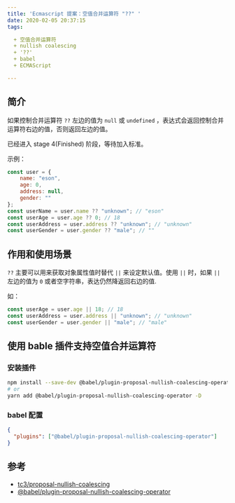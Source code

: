 ```yaml
---
title: 'Ecmascript 提案：空值合并运算符 "??" '
date: 2020-02-05 20:37:15
tags: 

  + 空值合并运算符
  + nullish coalescing
  + '??'
  + babel
  + ECMAScript

---
```


## 简介

如果控制合并运算符 `??` 左边的值为 `null` 或 `undefined` ，表达式会返回控制合并运算符右边的值，否则返回左边的值。

已经进入 stage 4(Finished) 阶段，等待加入标准。

示例：

``` javascript
const user = {
    name: "eson",
    age: 0,
    address: null,
    gender: ""
};
const userName = user.name ?? "unknown"; // "eson"
const userAge = user.age ?? 0; // 18
const userAddress = user.address ?? "unknown"; // "unknown"
const userGender = user.gender ?? "male"; // ""
```

## 作用和使用场景

`??` 主要可以用来获取对象属性值时替代 `||` 来设定默认值。使用 `||` 时，如果 `||` 左边的值为 `0` 或者空字符串，表达仍然降返回右边的值.

如：

``` javascript
const userAge = user.age || 18; // 18
const userAddress = user.address || "unknown"; // "unknown"
const userGender = user.gender || "male"; // "male"
```

## 使用 bable 插件支持空值合并运算符
### 安装插件

``` bash
npm install --save-dev @babel/plugin-proposal-nullish-coalescing-operator
# or
yarn add @babel/plugin-proposal-nullish-coalescing-operator -D
```

### babel 配置

```json
{
  "plugins": ["@babel/plugin-proposal-nullish-coalescing-operator"]
}
```

## 参考

* [tc3/proposal-nullish-coalescing](https://github.com/tc39/proposal-nullish-coalescing)
* [@babel/plugin-proposal-nullish-coalescing-operator](https://babeljs.io/docs/en/babel-plugin-proposal-nullish-coalescing-operator)

